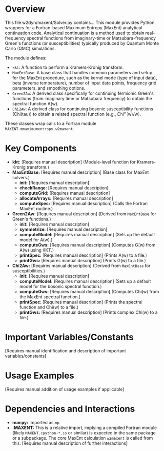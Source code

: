 # Overview

This file w2dyn/maxent/Solver.py contains...
This module provides Python wrappers for a Fortran-based Maximum Entropy (MaxEnt) analytical continuation code. Analytical continuation is a method used to obtain real-frequency spectral functions from imaginary-time or Matsubara-frequency Green's functions (or susceptibilities) typically produced by Quantum Monte Carlo (QMC) simulations.

The module defines:
- `kkt`: A function to perform a Kramers-Kronig transform.
- `MaxEntBase`: A base class that handles common parameters and setup for the MaxEnt procedure, such as the kernel mode (type of input data), beta (inverse temperature), number of input data points, frequency grid parameters, and smoothing options.
- `Green2Aw`: A derived class specifically for continuing fermionic Green's functions (from imaginary time or Matsubara frequency) to obtain the spectral function A(w).
- `Chi2Aw`: A derived class for continuing bosonic susceptibility functions (Chi(tau)) to obtain a related spectral function (e.g., Chi''(w)/w).

These classes wrap calls to a Fortran module `MAXENT.mmaximumentropy.w2maxent`.

# Key Components

- **kkt:** [Requires manual description] (Module-level function for Kramers-Kronig transform.)
- **MaxEntBase:** [Requires manual description] (Base class for MaxEnt solvers.)
  - **__init__:** [Requires manual description]
  - **checkRange:** [Requires manual description]
  - **computeGrid:** [Requires manual description]
  - **allocateArrays:** [Requires manual description]
  - **computeSpec:** [Requires manual description] (Calls the Fortran MaxEnt routine.)
- **Green2Aw:** [Requires manual description] (Derived from `MaxEntBase` for Green's functions.)
  - **__init__:** [Requires manual description]
  - **symmetrize:** [Requires manual description]
  - **computeModel:** [Requires manual description] (Sets up the default model for A(w).)
  - **computeGws:** [Requires manual description] (Computes G(w) from A(w) using KKT.)
  - **printSpec:** [Requires manual description] (Prints A(w) to a file.)
  - **printGws:** [Requires manual description] (Prints G(w) to a file.)
- **Chi2Aw:** [Requires manual description] (Derived from `MaxEntBase` for susceptibilities.)
  - **__init__:** [Requires manual description]
  - **computeModel:** [Requires manual description] (Sets up a default model for the bosonic spectral function.)
  - **computeGws:** [Requires manual description] (Computes Chi(w) from the MaxEnt spectral function.)
  - **printSpec:** [Requires manual description] (Prints the spectral function and Chi(w) to a file.)
  - **printGws:** [Requires manual description] (Prints complex Chi(w) to a file.)

# Important Variables/Constants

[Requires manual identification and description of important variables/constants]

# Usage Examples

[Requires manual addition of usage examples if applicable]

# Dependencies and Interactions

- **numpy:** Imported as `np`.
- **.MAXENT:** This is a relative import, implying a compiled Fortran module (likely `MAXENT.cpython-*.so` or similar) is expected in the same package or a subpackage. The core MaxEnt calculation `w2maxent` is called from this.
[Requires manual description of further interactions]
